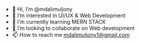 - 👋 Hi, I’m @mdalimuljony
- 👀 I’m interested in UI/UX & Web Development 
- 🌱 I’m currently learning MERN STACK
- 💞️ I’m looking to collaborate on Web development 
- 📫 How to reach me mdalimuljony1@gmail.com 

<!---
mdalimuljony/mdalimuljony is a ✨ special ✨ repository because its `README.md` (this file) appears on your GitHub profile.
You can click the Preview link to take a look at your changes.
--->
